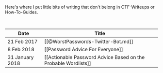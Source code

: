 Here's where I put little bits of writing that don't belong in CTF-Writeups or How-To-Guides.

<br>

| Date | Title |
|------|-------|
21 Feb 2017 | [[\@WorstPasswords-Twitter-Bot.md]]
8 Feb 2018 | [[Password Advice For Everyone]]
31 January 2018 | [[Actionable Password Advice Based on the Probable Wordlists]]
